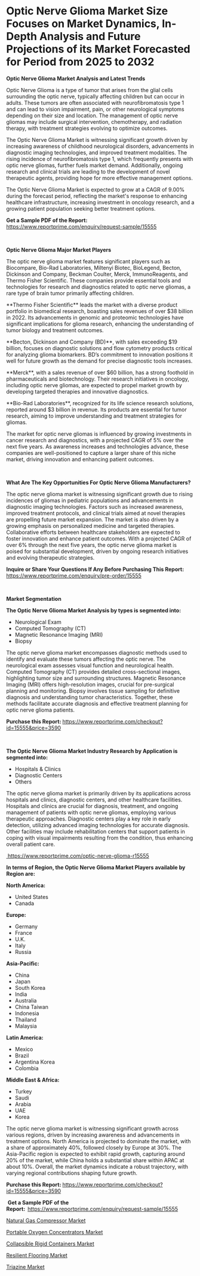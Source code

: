 <p><h1>Optic Nerve Glioma Market Size Focuses on Market Dynamics, In-Depth Analysis and Future Projections of its Market Forecasted for Period from 2025 to 2032</h1></p><p><strong>Optic Nerve Glioma Market Analysis and Latest Trends</strong></p>
<p><p>Optic Nerve Glioma is a type of tumor that arises from the glial cells surrounding the optic nerve, typically affecting children but can occur in adults. These tumors are often associated with neurofibromatosis type 1 and can lead to vision impairment, pain, or other neurological symptoms depending on their size and location. The management of optic nerve gliomas may include surgical intervention, chemotherapy, and radiation therapy, with treatment strategies evolving to optimize outcomes.</p><p>The Optic Nerve Glioma Market is witnessing significant growth driven by increasing awareness of childhood neurological disorders, advancements in diagnostic imaging technologies, and improved treatment modalities. The rising incidence of neurofibromatosis type 1, which frequently presents with optic nerve gliomas, further fuels market demand. Additionally, ongoing research and clinical trials are leading to the development of novel therapeutic agents, providing hope for more effective management options. </p><p>The Optic Nerve Glioma Market is expected to grow at a CAGR of 9.00% during the forecast period, reflecting the market's response to enhancing healthcare infrastructure, increasing investment in oncology research, and a growing patient population seeking better treatment options.</p></p>
<p><strong>Get a Sample PDF of the Report:&nbsp;</strong> <a href="https://www.reportprime.com/enquiry/request-sample/15555?utm_campaign=1903&utm_medium=2&utm_source=Github&utm_content=ia&utm_term=20032025&utm_id=optic-nerve-glioma">https://www.reportprime.com/enquiry/request-sample/15555</a></p>
<p>&nbsp;</p>
<p><strong>Optic Nerve Glioma Major Market Players</strong></p>
<p><p>The optic nerve glioma market features significant players such as Biocompare, Bio-Rad Laboratories, Miltenyi Biotec, BioLegend, Becton, Dickinson and Company, Beckman Coulter, Merck, ImmunoReagents, and Thermo Fisher Scientific. These companies provide essential tools and technologies for research and diagnostics related to optic nerve gliomas, a rare type of brain tumor primarily affecting children.</p><p>**Thermo Fisher Scientific** leads the market with a diverse product portfolio in biomedical research, boasting sales revenues of over $38 billion in 2022. Its advancements in genomic and proteomic technologies have significant implications for glioma research, enhancing the understanding of tumor biology and treatment outcomes.</p><p>**Becton, Dickinson and Company (BD)**, with sales exceeding $19 billion, focuses on diagnostic solutions and flow cytometry products critical for analyzing glioma biomarkers. BD’s commitment to innovation positions it well for future growth as the demand for precise diagnostic tools increases.</p><p>**Merck**, with a sales revenue of over $60 billion, has a strong foothold in pharmaceuticals and biotechnology. Their research initiatives in oncology, including optic nerve gliomas, are expected to propel market growth by developing targeted therapies and innovative diagnostics.</p><p>**Bio-Rad Laboratories**, recognized for its life science research solutions, reported around $3 billion in revenue. Its products are essential for tumor research, aiming to improve understanding and treatment strategies for gliomas.</p><p>The market for optic nerve gliomas is influenced by growing investments in cancer research and diagnostics, with a projected CAGR of 5% over the next five years. As awareness increases and technologies advance, these companies are well-positioned to capture a larger share of this niche market, driving innovation and enhancing patient outcomes.</p></p>
<p>&nbsp;</p>
<p><strong>What Are The Key Opportunities For Optic Nerve Glioma Manufacturers?</strong></p>
<p><p>The optic nerve glioma market is witnessing significant growth due to rising incidences of gliomas in pediatric populations and advancements in diagnostic imaging technologies. Factors such as increased awareness, improved treatment protocols, and clinical trials aimed at novel therapies are propelling future market expansion. The market is also driven by a growing emphasis on personalized medicine and targeted therapies. Collaborative efforts between healthcare stakeholders are expected to foster innovation and enhance patient outcomes. With a projected CAGR of over 6% through the next five years, the optic nerve glioma market is poised for substantial development, driven by ongoing research initiatives and evolving therapeutic strategies.</p></p>
<p><strong>Inquire or Share Your Questions If Any Before Purchasing This Report:</strong> <a href="https://www.reportprime.com/enquiry/pre-order/15555?utm_campaign=1903&utm_medium=2&utm_source=Github&utm_content=ia&utm_term=20032025&utm_id=optic-nerve-glioma">https://www.reportprime.com/enquiry/pre-order/15555</a></p>
<p>&nbsp;</p>
<p><strong>Market Segmentation</strong></p>
<p><strong>The Optic Nerve Glioma Market Analysis by types is segmented into:</strong></p>
<p><ul><li>Neurological Exam</li><li>Computed Tomography (CT)</li><li>Magnetic Resonance Imaging (MRI)</li><li>Biopsy</li></ul></p>
<p><p>The optic nerve glioma market encompasses diagnostic methods used to identify and evaluate these tumors affecting the optic nerve. The neurological exam assesses visual function and neurological health. Computed Tomography (CT) provides detailed cross-sectional images, highlighting tumor size and surrounding structures. Magnetic Resonance Imaging (MRI) offers high-resolution images, crucial for pre-surgical planning and monitoring. Biopsy involves tissue sampling for definitive diagnosis and understanding tumor characteristics. Together, these methods facilitate accurate diagnosis and effective treatment planning for optic nerve glioma patients.</p></p>
<p><strong>Purchase this Report:&nbsp;</strong><a href="https://www.reportprime.com/checkout?id=15555&price=3590&utm_campaign=1903&utm_medium=2&utm_source=Github&utm_content=ia&utm_term=20032025&utm_id=optic-nerve-glioma">https://www.reportprime.com/checkout?id=15555&price=3590</a></p>
<p>&nbsp;</p>
<p><strong>The Optic Nerve Glioma Market Industry Research by Application is segmented into:</strong></p>
<p><ul><li>Hospitals & Clinics</li><li>Diagnostic Centers</li><li>Others</li></ul></p>
<p><p>The optic nerve glioma market is primarily driven by its applications across hospitals and clinics, diagnostic centers, and other healthcare facilities. Hospitals and clinics are crucial for diagnosis, treatment, and ongoing management of patients with optic nerve gliomas, employing various therapeutic approaches. Diagnostic centers play a key role in early detection, utilizing advanced imaging technologies for accurate diagnosis. Other facilities may include rehabilitation centers that support patients in coping with visual impairments resulting from the condition, thus enhancing overall patient care.</p></p>
<p><a href="https://www.reportprime.com/optic-nerve-glioma-r15555?utm_campaign=1903&utm_medium=2&utm_source=Github&utm_content=ia&utm_term=20032025&utm_id=optic-nerve-glioma">&nbsp;https://www.reportprime.com/optic-nerve-glioma-r15555</a></p>
<p><strong>In terms of Region, the Optic Nerve Glioma Market Players available by Region are:</strong></p>
<p>
    <p> <strong> North America: </strong>
        <ul>
            <li>United States</li>
            <li>Canada</li>
        </ul>
        </p> 
    <p> <strong> Europe: </strong>
        <ul>
            <li>Germany</li>
            <li>France</li>
            <li>U.K.</li>
            <li>Italy</li>
            <li>Russia</li>
        </ul>
        </p> 
    <p> <strong> Asia-Pacific: </strong>
        <ul>
            <li>China</li>
            <li>Japan</li>
            <li>South Korea</li>
            <li>India</li>
            <li>Australia</li>
            <li>China Taiwan</li>
            <li>Indonesia</li>
            <li>Thailand</li>
            <li>Malaysia</li>
        </ul>
        </p> 
    <p> <strong> Latin America: </strong>
        <ul>
            <li>Mexico</li>
            <li>Brazil</li>
            <li>Argentina Korea</li>
            <li>Colombia</li>
        </ul>
        </p> 
    <p> <strong> Middle East & Africa: </strong>
        <ul>
            <li>Turkey</li>
            <li>Saudi</li>
            <li>Arabia</li>
            <li>UAE</li>
            <li>Korea</li>
        </ul>
    </p>
    </p>
<p><p>The optic nerve glioma market is witnessing significant growth across various regions, driven by increasing awareness and advancements in treatment options. North America is projected to dominate the market, with a share of approximately 40%, followed closely by Europe at 30%. The Asia-Pacific region is expected to exhibit rapid growth, capturing around 20% of the market, while China holds a substantial share within APAC at about 10%. Overall, the market dynamics indicate a robust trajectory, with varying regional contributions shaping future growth.</p></p>
<p><strong>Purchase this Report: </strong><a href="https://www.reportprime.com/checkout?id=15555&price=3590&utm_campaign=1903&utm_medium=2&utm_source=Github&utm_content=ia&utm_term=20032025&utm_id=optic-nerve-glioma">https://www.reportprime.com/checkout?id=15555&price=3590</a></p>
<p>&nbsp;<strong>Get a Sample PDF of the Report:&nbsp;&nbsp;</strong><a href="https://www.reportprime.com/enquiry/request-sample/15555?utm_campaign=1903&utm_medium=2&utm_source=Github&utm_content=ia&utm_term=20032025&utm_id=optic-nerve-glioma">https://www.reportprime.com/enquiry/request-sample/15555</a></p>
<p><strong></strong></p>
<p><p><a href="https://github.com/adyawafurber1/Market-Research-Report-List-1/blob/main/natural-gas-compressor-market.md?utm_campaign=1903&utm_medium=2&utm_source=Github&utm_content=ia&utm_term=20032025&utm_id=optic-nerve-glioma">Natural Gas Compressor Market</a></p><p><a href="https://github.com/sungbruington660/Market-Research-Report-List-1/blob/main/portable-oxygen-concentrators-market.md?utm_campaign=1903&utm_medium=2&utm_source=Github&utm_content=ia&utm_term=20032025&utm_id=optic-nerve-glioma">Portable Oxygen Concentrators Market</a></p><p><a href="https://github.com/bensemilia864/Market-Research-Report-List-1/blob/main/collapsible-rigid-containers-market.md?utm_campaign=1903&utm_medium=2&utm_source=Github&utm_content=ia&utm_term=20032025&utm_id=optic-nerve-glioma">Collapsible Rigid Containers Market</a></p><p><a href="https://github.com/akrachveslov/Market-Research-Report-List-1/blob/main/resilient-flooring-market.md?utm_campaign=1903&utm_medium=2&utm_source=Github&utm_content=ia&utm_term=20032025&utm_id=optic-nerve-glioma">Resilient Flooring Market</a></p><p><a href="https://github.com/pimanoruman/Market-Research-Report-List-1/blob/main/triazine-market.md?utm_campaign=1903&utm_medium=2&utm_source=Github&utm_content=ia&utm_term=20032025&utm_id=optic-nerve-glioma">Triazine Market</a></p></p>